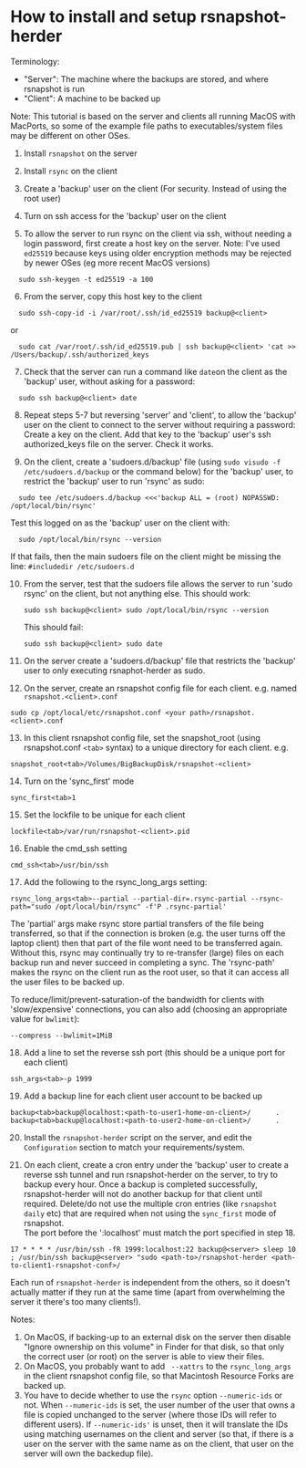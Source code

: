 # How to install and setup rsnapshot-herder

Terminology:
* "Server": The machine where the backups are stored, and where rsnapshot is run
* "Client": A machine to be backed up

Note: This tutorial is based on the server and clients all running MacOS with MacPorts, so some of the example file paths to executables/system files may be different on other OSes. 

1) Install `rsnapshot` on the server

2) Install `rsync` on the client

3) Create a 'backup' user on the client (For security. Instead of using the root user)

4) Turn on ssh access for the 'backup' user on the client

5) To allow the server to run rsync on the client via ssh, without needing a login password, first create a host key on the server.
   Note: I've used `ed25519` because keys using older encryption methods may be rejected by newer OSes (eg more recent MacOS versions)
```
  sudo ssh-keygen -t ed25519 -a 100
```

6) From the server, copy this host key to the client
```
  sudo ssh-copy-id -i /var/root/.ssh/id_ed25519 backup@<client>
```
  or
```
  sudo cat /var/root/.ssh/id_ed25519.pub | ssh backup@<client> 'cat >> /Users/backup/.ssh/authorized_keys
```

7) Check that the server can run a command like `date`on the client as the 'backup' user, without asking for a password:
```
  sudo ssh backup@<client> date
```

8) Repeat steps 5-7 but reversing 'server' and 'client', to allow the 'backup' user on the client to connect to the server without requiring a password: Create a key on the client. Add that key to the 'backup' user's ssh authorized_keys file on the server. Check it works.

9) On the client, create a 'sudoers.d/backup' file (using `sudo visudo -f /etc/sudoers.d/backup` or the command below) for the 'backup' user, to restrict the 'backup' user to run 'rsync' as sudo:
```
  sudo tee /etc/sudoers.d/backup <<<'backup ALL = (root) NOPASSWD: /opt/local/bin/rsync'
```
  Test this logged on as the 'backup' user on the client with:
```
  sudo /opt/local/bin/rsync --version
```
  If that fails, then the main sudoers file on the client might be missing the line: `#includedir /etc/sudoers.d`

10) From the server, test that the sudoers file allows the server to run 'sudo rsync' on the client, but not anything else.
   This should work:
    ```
    sudo ssh backup@<client> sudo /opt/local/bin/rsync --version
    ```
    This should fail:
    ```
    sudo ssh backup@<client> sudo date
    ```

11) On the server create a 'sudoers.d/backup' file that restricts the 'backup' user to only executing rsnaphot-herder as sudo.

12) On the server, create an rsnapshot config file for each client. e.g. named `rsnapshot.<client>.conf`
```
sudo cp /opt/local/etc/rsnapshot.conf <your path>/rsnapshot.<client>.conf
```

13) In this client rsnapshot config file, set the snapshot_root (using rsnapshot.conf `<tab>` syntax) to a unique directory for each client. e.g.
```
snapshot_root<tab>/Volumes/BigBackupDisk/rsnapshot-<client>
```

14) Turn on the 'sync_first' mode
```
sync_first<tab>1
```

15) Set the lockfile to be unique for each client
```
lockfile<tab>/var/run/rsnapshot-<client>.pid
```

16) Enable the cmd_ssh setting
```
cmd_ssh<tab>/usr/bin/ssh
```

17) Add the following to the rsync_long_args setting:
```
rsync_long_args<tab>--partial --partial-dir=.rsync-partial --rsync-path="sudo /opt/local/bin/rsync" -f'P .rsync-partial' 
```
The 'partial' args make rsync store partial transfers of the file being transferred, so that if the connection is broken (e.g. the user turns off the laptop client) then that part of the file wont need to be transferred again. Without this, rsync may continually try to re-transfer (large) files on each backup run and never succeed in completing a sync.
	The 'rsync-path' makes the rsync on the client run as the root user, so that it can access all the user files to be backed up.

To reduce/limit/prevent-saturation-of the bandwidth for clients with 'slow/expensive' connections, you can also add (choosing an appropriate value for `bwlimit`):
```
--compress --bwlimit=1MiB
```

18) Add a line to set the reverse ssh port (this should be a unique port for each client)
```
ssh_args<tab>-p 1999
```

19) Add a backup line for each client user account to be backed up
```
backup<tab>backup@localhost:<path-to-user1-home-on-client>/      .
backup<tab>backup@localhost:<path-to-user2-home-on-client>/      .
```

20) Install the `rsnapshot-herder` script on the server, and edit the `Configuration` section to match your requirements/system.

21) On each client, create a cron entry under the 'backup' user to create a reverse ssh tunnel and run rsnapshot-herder on the server, to try to backup every hour. Once a backup is completed successfully, rsnapshot-herder will not do another backup for that client until required.
Delete/do not use the multiple cron entries (like `rsnapshot daily` etc) that are required when not using the `sync_first` mode of rsnapshot.  
The port before the ':localhost' must match the port specified in step 18.
```
17 * * * * /usr/bin/ssh -fR 1999:localhost:22 backup@<server> sleep 10 ; /usr/bin/ssh backup@<server> "sudo <path-to>/rsnapshot-herder <path-to-client1-rsnapshot-conf>/
```
Each run of `rsnapshot-herder` is independent from the others, so it doesn't actually matter if they run at the same time (apart from overwhelming the server it there's too many clients!).

Notes:
1) On MacOS, if backing-up to an external disk on the server then disable "Ignore ownership on this volume" in Finder for that disk, so that only the correct user (or root) on the server is able to view their files.
2) On MacOS, you probably want to add ` --xattrs` to the `rsync_long_args` in the client rsnapshot config file, so that Macintosh Resource Forks are backed up.
3) You have to decide whether to use the `rsync` option `--numeric-ids` or not. When `--numeric-ids` is set, the user number of the user that owns a file is copied unchanged to the server (where those IDs will refer to different users). If `--numeric-ids'` is unset, then it will translate the IDs using matching usernames on the client and server (so that, if there is a user on the server with the same name as on the client, that user on the server will own the backedup file).
